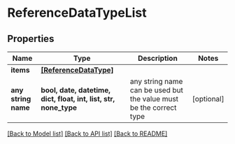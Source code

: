 # ReferenceDataTypeList


## Properties
Name | Type | Description | Notes
------------ | ------------- | ------------- | -------------
**items** | [**[ReferenceDataType]**](ReferenceDataType.md) |  | 
**any string name** | **bool, date, datetime, dict, float, int, list, str, none_type** | any string name can be used but the value must be the correct type | [optional]

[[Back to Model list]](../README.md#documentation-for-models) [[Back to API list]](../README.md#documentation-for-api-endpoints) [[Back to README]](../README.md)


